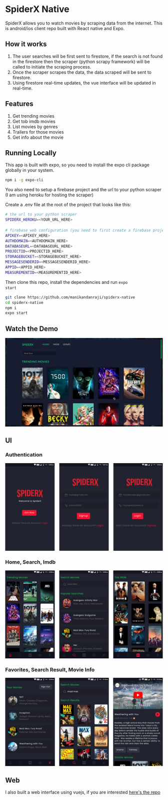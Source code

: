 # SpiderX Native

SpiderX allows you to watch movies by scraping data from the internet. This is android/ios client repo built with React native and Expo.

## How it works

1. The user searches will be first sent to firestore, if the search is not found in the firestore then the scraper (python scrapy framework) will be called to initiate the scraping process.
2. Once the scraper scrapes the data, the data scraped will be sent to firestore.
3. Using firestore real-time updates, the vue interface will be updated in real-time.

## Features

1. Get trending movies
2. Get tob imdb movies
3. List movies by genres
4. Trailers for those movies
5. Get info about the movie

## Running Locally

This app is built with expo, so you need to install the expo cli package globally in your system.

```bash
npm i -g expo-cli
```

You also need to setup a firebase project and the url to your python scraper (I am using heroku for hosting the scraper)

Create a .env file at the root of the project that looks like this:

```bash
# the url to your python scraper
SPIDERX_HEROKU=<YOUR_URL_HERE>

# firebase web configuration (you need to first create a firebase project)
APIKEY=<APIKEY_HERE>
AUTHDOMAIN=<AUTHDOMAIN_HERE>
DATABASEURL=<DATABASEURL_HERE>
PROJECTID=<PROJECTID_HERE>
STORAGEBUCKET=<STORAGEBUCKET_HERE>
MESSAGESENDERID=<MESSAGESENDERID_HERE>
APPID=<APPID_HERE>
MEASUREMENTID=<MEASUREMENTID_HERE>
```

Then clone this repo, install the dependencies and run <code>expo start</code>

```bash
git clone https://github.com/manikandanraji/spiderx-native
cd spiderx-native
npm i
expo start
```

## Watch the Demo

[![Home](screenshots/thumbnail.png)](https://youtu.be/_eG-88wmz_U "SpiderX Native Demo")

## UI

### Authentication

![Authentication](screenshots/auth.png)

### Home, Search, Imdb

![Home, Search, Imdb](screenshots/home_search_imdb.png)

### Favorites, Search Result, Movie Info

![Favorites, Search Result, Movie Info](screenshots/favorites_search_result_movie_details.png)

## Web

I also built a web interface using vuejs, if you are interested [here's the repo](https://github.com/manikandanraji/spiderx-frontend)
